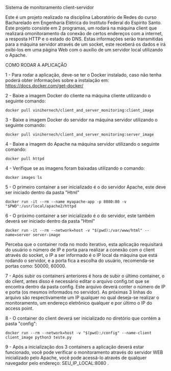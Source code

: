 Sistema de monitoramento client-servidor

Este é um projeto realizado na disciplina Laboratório de Redes do curso Bacharelado em Engenharia Elétrica do Instituto Federal do Espírito Santo. Este projeto consiste em 2 programas, um rodará na máquina client que realizará omonitoramento da conexão de certos endereços com a internet, a resposta HTTP e o estado do DNS. Estas informações serão transmitidas para a máquina servidor através de um socket, este receberá os dados e irá exibi-los em uma página Web com o auxílio de um servidor local utilizando o Apache.


COMO RODAR A APLICAÇÃO

1 - Para rodar a aplicação, deve-se ter o Docker instalado, caso não tenha poderá obter informações sobre a instalação em: https://docs.docker.com/get-docker/

2 - Baixe a imagem Docker do cliente na máquina cliente utilizando o seguinte comando:  

    docker pull vinihernech/client_and_server_monitoring:client_image
    
3 - Baixe a imagem Docker do servidor na máquina servidor utilizando o seguinte comando:

    docker pull vinihernech/client_and_server_monitoring:server_image
        
4 - Baixe a imagem do Apache na máquina servidor utilizando o seguinte comando:

    docker pull httpd
 
4 - Verifique se as imagens foram baixadas utilizando o comando:

    docker images ls

5 - O primeiro container a ser inicializado é o do servidor Apache, este deve ser iniciado dentro da pasta "Html"

    docker run -it --rm --name myapache-app -p 8080:80 -v "$PWD":/usr/local/apache2/httpd
    
6 - O próximo container a ser inicializado é o do servidor, este também deverá ser iniciado dentro da pasta "Html"
    
    docker run -it --rm --network=host -v "$(pwd):/var/www/html" --name=server server-image
    
Perceba que o container roda no modo iterativo, esta aplicação requisitará do usuário o número de IP e porta para realizar a conexão com o client através do socket, o IP a ser informado é o IP local da máquina que está rodando o servidor, e a porta fica a escolha do usuário, recomenda-se portas como: 50000, 60000.

7 - Após subir os containers anteriores é hora de subir o último container, o do client, antes disso é necessário editar o arquivo config.txt que se encontra dentro da pasta config. Este arquivo deverá conter o número de IP e porta (os mesmos informados no servidor). As próximas 3 linhas do arquivo são respectivamente um IP qualquer no qual deseja-se realizar o monitoramento, um endereço eletrônico qualquer e por último o IP do access point.

8 - O container do client deverá ser inicializado no diretório que contém a pasta "config":
 
    docker run --rm --network=host -v "$(pwd):/config" --name-client client_image python3 teste.py
    
9 - Após a inicialização dos 3 containers a aplicação deverá estar funcionado, você pode verificar o monitoramento através do servidor WEB inicializado pelo Apache, você pode acessá-lo através de qualquer navegador pelo endereço: SEU_IP_LOCAL:8080 .
